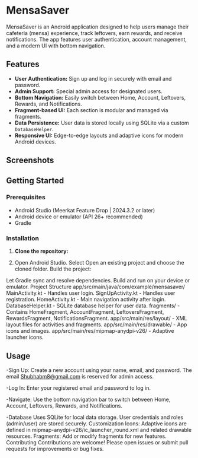 # MensaSaver

MensaSaver is an Android application designed to help users manage their cafeteria (mensa) experience, track leftovers, earn rewards, and receive notifications. The app features user authentication, account management, and a modern UI with bottom navigation.

## Features

- **User Authentication:** Sign up and log in securely with email and password.
- **Admin Support:** Special admin access for designated users.
- **Bottom Navigation:** Easily switch between Home, Account, Leftovers, Rewards, and Notifications.
- **Fragment-based UI:** Each section is modular and managed via fragments.
- **Data Persistence:** User data is stored locally using SQLite via a custom `DatabaseHelper`.
- **Responsive UI:** Edge-to-edge layouts and adaptive icons for modern Android devices.

## Screenshots

## Getting Started

### Prerequisites

- Android Studio (Meerkat Feature Drop | 2024.3.2 or later)
- Android device or emulator (API 26+ recommended)
- Gradle

### Installation

1. **Clone the repository:**

2. Open Android Studio.
Select Open an existing project and choose the cloned folder.
Build the project:


Let Gradle sync and resolve dependencies.
Build and run on your device or emulator.
Project Structure
app/src/main/java/com/example/mensasaver/
MainActivity.kt - Handles user login.
SignUpActivity.kt - Handles user registration.
HomeActivity.kt - Main navigation activity after login.
DatabaseHelper.kt - SQLite database helper for user data.
fragments/ - Contains HomeFragment, AccountFragment, LeftoversFragment, RewardsFragment, NotificationsFragment.
app/src/main/res/layout/ - XML layout files for activities and fragments.
app/src/main/res/drawable/ - App icons and images.
app/src/main/res/mipmap-anydpi-v26/ - Adaptive launcher icons.


## Usage
-Sign Up:
Create a new account using your name, email, and password. The email Shubhabm8@gmail.com is reserved for admin access.

-Log In:
Enter your registered email and password to log in.

-Navigate:
Use the bottom navigation bar to switch between Home, Account, Leftovers, Rewards, and Notifications.

-Database
Uses SQLite for local data storage.
User credentials and roles (admin/user) are stored securely.
Customization
Icons:
Adaptive icons are defined in mipmap-anydpi-v26/ic_launcher_round.xml and related drawable resources.
Fragments:
Add or modify fragments for new features.
Contributing
Contributions are welcome! Please open issues or submit pull requests for improvements or bug fixes.
